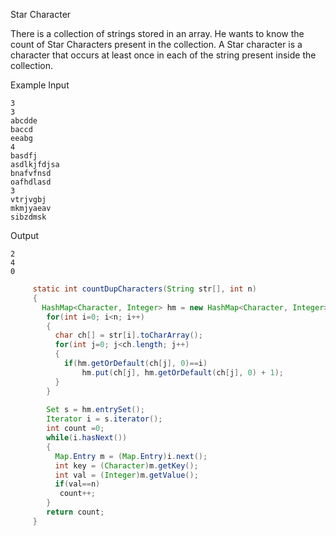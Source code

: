 Star Character  

There is a collection of strings stored in an array. 
He wants to know the count of Star Characters present in the collection. 
A Star character is a character that occurs at least once in each of the string present inside the collection.


Example
Input
```
3
3
abcdde
baccd
eeabg
4
basdfj
asdlkjfdjsa
bnafvfnsd
oafhdlasd
3
vtrjvgbj
mkmjyaeav
sibzdmsk
```
Output
```
2
4
0
```

```java
     static int countDupCharacters(String str[], int n)
     {
       HashMap<Character, Integer> hm = new HashMap<Character, Integer>();
        for(int i=0; i<n; i++)
        {
          char ch[] = str[i].toCharArray();
          for(int j=0; j<ch.length; j++)
          {
            if(hm.getOrDefault(ch[j], 0)==i)
                hm.put(ch[j], hm.getOrDefault(ch[j], 0) + 1); 
          }
        }
        
        Set s = hm.entrySet();
        Iterator i = s.iterator();
        int count =0;
        while(i.hasNext())
        {
          Map.Entry m = (Map.Entry)i.next();
          int key = (Character)m.getKey();
          int val = (Integer)m.getValue();
          if(val==n)
           count++;
        }
        return count;
     }
     
```
